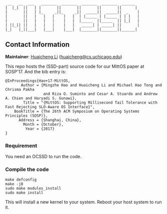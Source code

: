 ```
 __   __  ___   _______  _______  _______  _______  ______  
|  |_|  ||   | |       ||       ||       ||       ||      | 
|       ||   | |_     _||_     _||  _____||  _____||  _    |
|       ||   |   |   |    |   |  | |_____ | |_____ | | |   |
|       ||   |   |   |    |   |  |_____  ||_____  || |_|   |
| ||_|| ||   |   |   |    |   |   _____| | _____| ||       |
|_|   |_||___|   |___|    |___|  |_______||_______||______| 
```
                              
Contact Information
--------------------

**Maintainer**: [Huaicheng Li](https://people.cs.uchicago.edu/~huaicheng/) (huaicheng@cs.uchicago.edu)


This repo hosts the (SSD-part) source code for our MittOS paper at SOSP'17. And
the bib entry is:


```
@InProceedings{Hao+17-MittOS, 
       Author = {Mingzhe Hao and Huaicheng Li and Michael Hao Tong and Chrisma Pakha 
                 and Riza O. Suminto and Cesar A. Stuardo and Andrew A. Chien and Haryadi S. Gunawi},
        Title = "{MittOS: Supporting Millisecond Tail Tolerance with Fast Rejecting SLO-Aware OS Interface}",
    BookTitle = {The 26th ACM Symposium on Operating Systems Principles (SOSP)},
      Address = {Shanghai, China},
        Month = {October},
         Year = {2017}
}

```

### Requirement

You need an OCSSD to run the code.


### Compile the code

```
make defconfig
make -j8
sudo make modules_install
sudo make install
```

This will install a new kernel to your system. Reboot your host system to run it.
